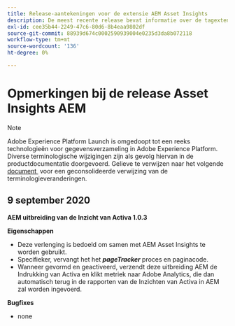 ```yaml
---
title: Release-aantekeningen voor de extensie AEM Asset Insights
description: De meest recente release bevat informatie over de tagextensie AEM Asset Insights in Adobe Experience Platform.
exl-id: cee35b44-2249-47c6-80d6-8b4eaa9802df
source-git-commit: 88939d674c0002590939004e0235d3da8b072118
workflow-type: tm+mt
source-wordcount: '136'
ht-degree: 0%

---
```


# Opmerkingen bij de release Asset Insights AEM

>[!NOTE]
>
>Adobe Experience Platform Launch is omgedoopt tot een reeks technologieën voor gegevensverzameling in Adobe Experience Platform. Diverse terminologische wijzigingen zijn als gevolg hiervan in de productdocumentatie doorgevoerd. Gelieve te verwijzen naar het volgende [&#x200B; document &#x200B;](../../../term-updates.md) voor een geconsolideerde verwijzing van de terminologieveranderingen.

## 9 september 2020

**AEM uitbreiding van de Inzicht van Activa 1.0.3**

**Eigenschappen**

- Deze verlenging is bedoeld om samen met AEM Asset Insights te worden gebruikt.
- Specifieker, vervangt het het ***pageTracker*** proces en paginacode.
- Wanneer gevormd en geactiveerd, verzendt deze uitbreiding AEM de Indrukking van Activa en klikt metriek naar Adobe Analytics, die dan automatisch terug in de rapporten van de Inzichten van Activa in AEM zal worden ingevoerd.

**Bugfixes**

- none
